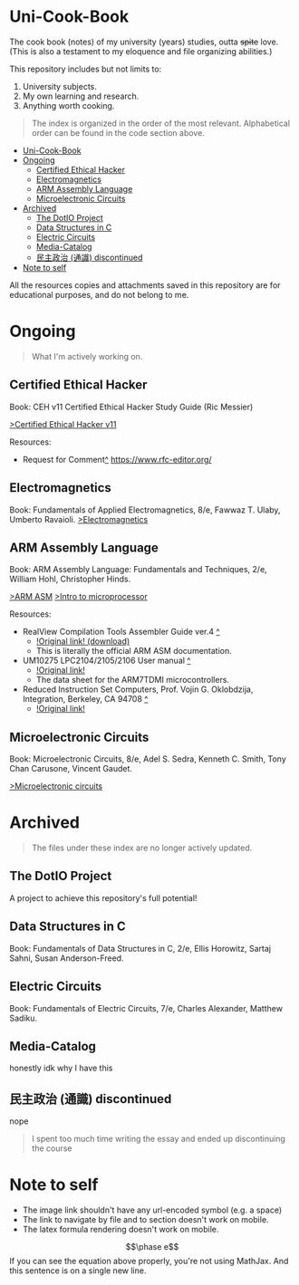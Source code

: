# Uni-Cook-Book
The cook book (notes) of my university (years) studies, outta ~~spite~~ love. (This is also a testament to my eloquence and file organizing abilities.)

This repository includes but not limits to:
1. University subjects.
2. My own learning and research.
3. Anything worth cooking.

> The index is organized in the order of the most relevant.
> Alphabetical order can be found in the code section above.

- [Uni-Cook-Book](#uni-cook-book)
- [Ongoing](#ongoing)
  - [Certified Ethical Hacker](#certified-ethical-hacker)
  - [Electromagnetics](#electromagnetics)
  - [ARM Assembly Language](#arm-assembly-language)
  - [Microelectronic Circuits](#microelectronic-circuits)
- [Archived](#archived)
  - [The DotIO Project](#the-dotio-project)
  - [Data Structures in C](#data-structures-in-c)
  - [Electric Circuits](#electric-circuits)
  - [Media-Catalog](#media-catalog)
  - [民主政治 (通識) discontinued](#民主政治-通識-discontinued)
- [Note to self](#note-to-self)


All the resources copies and attachments saved in this repository are for educational purposes, and do not belong to me.
# Ongoing
> What I'm actively working on.

## Certified Ethical Hacker
Book: CEH v11 Certified Ethical Hacker Study Guide (Ric Messier)

[>Certified Ethical Hacker v11](CEH-v11/README.md)

Resources:
- Request for Comment[^](CEH-v11/resources/) https://www.rfc-editor.org/

## Electromagnetics
Book: Fundamentals of Applied Electromagnetics, 8/e, Fawwaz T. Ulaby, Umberto Ravaioli.
[>Electromagnetics](Electromagnetics/README.md)

## ARM Assembly Language
Book: ARM Assembly Language: Fundamentals and Techniques, 2/e, William Hohl, Christopher Hinds.

[>ARM ASM](ARM-ASM/README.md)
[>Intro to microprocessor](Intro-to-Microprocesssor/README.md)

Resources:
- RealView Compilation Tools Assembler Guide ver.4 [^](ARM-ASM/resources/DUI0204J_rvct_assembler_guide.pdf)
  - [!Original link! (download)](https://documentation-service.arm.com/static/5e9739fdc160f81d636ac1a2?token=)
  - This is literally the official ARM ASM documentation.
- UM10275 LPC2104/2105/2106 User manual [^](/ARM-ASM/resources/LPC2104_2105_2106.pdf)
  - [!Original link!](https://www.nxp.com/docs/en/user-guide/UM10275.pdf)
  - The data sheet for the ARM7TDMI microcontrollers.
- Reduced Instruction Set Computers, Prof. Vojin G. Oklobdzija, Integration, Berkeley, CA 94708 [^](ARM-ASM/resources/RISC-Chaptr.PDF)
  - [!Original link!](https://www.ece.ucdavis.edu/~vojin/CLASSES/EEC180B/Fall99/Writings/RISC-Chaptr.PDF)

## Microelectronic Circuits
Book: Microelectronic Circuits, 8/e, Adel S. Sedra, Kenneth C. Smith, Tony Chan Carusone, Vincent Gaudet.

[>Microelectronic circuits](Microeletronics-Circuits/README.md)

# Archived
> The files under these index are no longer actively updated.

## The DotIO Project
A project to achieve this repository's full potential!

## Data Structures in C
Book: Fundamentals of Data Structures in C, 2/e, Ellis Horowitz, Sartaj Sahni, Susan Anderson-Freed.

## Electric Circuits
Book: Fundamentals of Electric Circuits, 7/e, Charles Alexander, Matthew Sadiku.

## Media-Catalog
honestly idk why I have this

## 民主政治 (通識) discontinued
nope

> I spent too much time writing the essay and ended up discontinuing the course

# Note to self 
- The image link shouldn't have any url-encoded symbol (e.g. a space)
- The link to navigate by file and to section doesn't work on mobile.
- The latex formula rendering doesn't work on mobile.

$$\phase e$$
If you can see the equation above properly, you're not using MathJax.
And this sentence is on a single new line.